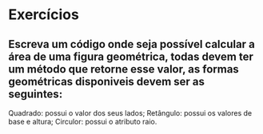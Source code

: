 # Exercícios

##  Escreva um código onde seja possível calcular a área de uma figura geométrica, todas devem ter um método que retorne esse valor, as formas geométricas disponiveis devem ser as seguintes:


Quadrado: possui o valor dos seus lados;
Retângulo: possui os valores de base e altura;
Circulor: possui o atributo raio.
